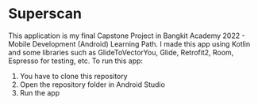 # Superscan

This application is my final Capstone Project in Bangkit Academy 2022 - Mobile Development (Android) Learning Path. I made this app using Kotlin and some libraries such as GlideToVectorYou, Glide, Retrofit2, Room, Espresso for testing, etc.
To run this app: 
1. You have to clone this repository
2. Open the repository folder in Android Studio
3. Run the app
